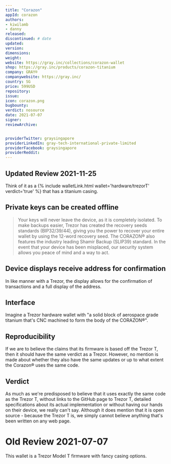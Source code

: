 ```yaml
---
title: "Corazon"
appId: corazon
authors:
- kiwilamb
- danny
released: 
discontinued: # date
updated:
version:
dimensions: 
weight: 
website: https://gray.inc/collections/corazon-wallet
shop: https://gray.inc/products/corazon-titanium
company: GRAY®
companywebsite: https://gray.inc/
country: SG
price: 599USD
repository: 
issue:
icon: corazon.png
bugbounty:
verdict: nosource
date: 2021-07-07
signer:
reviewArchive:


providerTwitter: graysingapore
providerLinkedIn: gray-tech-international-private-limited
providerFacebook: graysingapore
providerReddit: 
---
```



## Updated Review 2021-11-25

Think of it as a {% include walletLink.html wallet='hardware/trezorT' verdict='true' %} that has a titanium casing. 

## Private keys can be created offline

> Your keys will never leave the device, as it is completely isolated. To make backups easier, Trezor has created the recovery seeds standards (BIP32/39/44), giving you the power to recover your entire wallet by using the 12-word recovery seed. The CORAZON® also features the industry leading Shamir Backup (SLIP39) standard. In the event that your device has been misplaced, our security system allows you peace of mind and a way to act.

## Device displays receive address for confirmation

In like manner with a Trezor, the display allows for the confirmation of transactions and a full display of the address.

## Interface

Imagine a Trezor hardware wallet with "a solid block of aerospace grade titanium that's CNC machined to form the body of the CORAZON®". 

## Reproducibility

If we are to believe the claims that its firmware is based off the Trezor T, then it should have the same verdict as a Trezor. However, no mention is made about whether they also have the same updates or up to what extent the Corazon® uses the same code. 

## Verdict

As much as we're predisposed to believe that it uses exactly the same code as the Trezor T, without links to the GitHub page to Trezor T, detailed specifications about its actual implementation or without having our hands on their device, we really can't say. Although it does mention that it is open source - because the Trezor T is, we simply cannot believe anything that's been written on any web page. 


# Old Review 2021-07-07

This wallet is a Trezor Model T firmware with fancy casing options.

